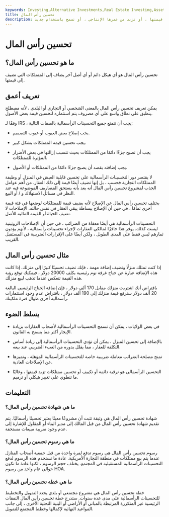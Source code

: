 ```yaml
---
keywords: Investing,Alternative Investments,Real Estate Investing,Asset,Capital Improvement,Capital Improvement Project,Capital Improvements,Property,Tax Deductible
title: تحسين رأس المال
description: التحسينات الرأسمالية هي تغييرات هيكلية دائمة على الممتلكات التي تعزز قيمتها ، أو تزيد من عمرها الإنتاجي ، أو تسمح باستخدام جديد.
---
```


# تحسين رأس المال
## ما هو تحسين رأس المال؟

تحسين رأس المال هو أي هيكل دائم أو أي أصل آخر يضاف إلى الممتلكات التي تضيف إلى قيمتها.

## تعريف أعمق

يمكن تعريف تحسين رأس المال بالمعنى الشخصي أو التجاري أو البلدي ، لأنه مصطلح ينطبق على نطاق واسع على أي مصروف يتم استثماره لتحسين قيمة بعض الأصول.

وفقًا لـ IRS ، يجب أن تتمتع جميع التحسينات الرأسمالية بالصفات التالية:

- يجب إصلاح بعض العيوب أو عيوب التصميم.

- يجب تحسين قيمة الممتلكات بشكل كبير.

- يجب أن تصبح جزءًا دائمًا من الممتلكات بحيث تتسبب إزالتها في بعض الأضرار المؤثرة للممتلكات.

- يجب إضافته بقصد أن يصبح جزءًا دائمًا من الممتلكات أو الأصول.

لا يقتصر دور التحسينات الرأسمالية على تحسين قابلية العيش في المنزل أو وظيفة الممتلكات التجارية فحسب ، بل إنها تضيف أيضًا قيمة إلى ذلك العقار. من أهم عوامل الجذب لمشروع تحسين رأس المال أنه يعد بأنه يستحق المصاريف الموضوعة فيه عند النظر في مسائل الاستهلاك و / أو البيع.

يختلف تحسين رأس المال عن الإصلاح لأنه يضيف قيمة للممتلكات لوضعها في فئة قيمة أخرى تمامًا ، في حين أن الإصلاح ببساطة يبقي العقار في نفس حالته. الإصلاحات لا تضيف الحياة أو القيمة المالية للأصل.

التحسينات الرأسمالية هي أيضًا معفاة من الضرائب ، في حين أن الإصلاحات الروتينية ليست كذلك. يوفر هذا حافزًا لمالكي العقارات لإجراء تحسينات رأسمالية ، لأنهم يؤدون ثمارهم ليس فقط على المدى الطويل ، ولكن أيضًا على الإقرارات الضريبية في المستقبل القريب.

## مثال تحسين رأس المال

إذا كنت تمتلك منزلًا وتضيف إضافة مهمة ، فإنك تضيف تحسينًا كبيرًا إلى منزلك. إذا كانت هذه الإضافة عبارة عن جناح غرفة نوم رئيسية يكلف 20000 دولار ، فيمكنك توقع رؤية هذه القيمة تنعكس عندما تذهب لبيع منزلك.

بافتراض أنك اشتريت منزلك مقابل 170 ألف دولار ، فإن إضافة الجناح الرئيسي البالغة 20 ألف دولار سترفع قيمة منزلك إلى 190 ألف دولار ، بافتراض عدم وجود استثمارات رأسمالية أخرى طوال فترة ملكيتك.



## يسلط الضوء

- في بعض الولايات ، يمكن أن تسمح التحسينات الرأسمالية لأصحاب العقارات بزيادة الإيجار أكثر مما يسمح به القانون.

- بالإضافة إلى تحسين المنزل ، يمكن أن تؤدي التحسينات الرأسمالية إلى زيادة أساس التكلفة للعقار ، مما يقلل بدوره من العبء الضريبي عند بيعه.

- تمنح مصلحة الضرائب معاملة ضريبية خاصة للتحسينات الرأسمالية المؤهلة ، وتميزها عن الإصلاحات العادية.

- التحسين الرأسمالي هو ترقية دائمة أو تكييف أو تحسين ممتلكات تزيد قيمتها ، وغالبًا ما تنطوي على تغيير هيكلي أو ترميم.

## التعليمات

### ما هي شهادة تحسين رأس المال؟

شهادة تحسين رأس المال هي وثيقة تثبت أن مشروعًا معينًا يعتبر تحسينًا رأسماليًا. يتم تقديم شهادة تحسين رأس المال من قبل المالك إلى مدير البناء أو المقاول للإشارة إلى عدم وجود ضريبة مبيعات مستحقة.

### ما هي رسوم تحسين رأس المال؟

رسوم تحسين رأس المال هي رسوم تدفع لمرة واحدة من قبل جمعية أصحاب المنازل عندما يتم بيع ممتلكات في منطقة التجارة الأمريكية. عادة ما تستخدم هذه الرسوم لدفع التحسينات الرأسمالية المستقبلية في المجتمع. يختلف حجم الرسوم ، لكنها عادة ما تكون حوالي عام واحد من رسوم HOA.

### ما هي خطة تحسين رأس المال؟

خطة تحسين رأس المال هي مشروع مجتمعي أو بلدي يحدد التمويل والتخطيط للتحسينات الرأسمالية على مدى عدة سنوات. ستدرج خطة تحسين رأس المال النفقات الرئيسية غير المتكررة المرتبطة بالمباني أو الأراضي أو البنية التحتية الأخرى ، إلى جانب المواعيد النهائية لإكمالها وخطط المجتمع للتمويل.


